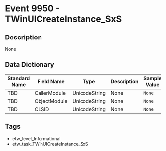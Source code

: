 # Event 9950 - TWinUICreateInstance_SxS

## Description
None

## Data Dictionary
|Standard Name|Field Name|Type|Description|Sample Value|
|---|---|---|---|---|
|TBD|CallerModule|UnicodeString|None|`None`|
|TBD|ObjectModule|UnicodeString|None|`None`|
|TBD|CLSID|UnicodeString|None|`None`|

## Tags
* etw_level_Informational
* etw_task_TWinUICreateInstance_SxS